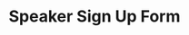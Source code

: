 ---
title: "Speaker Sign Up Form"
summary: Fill in this form to apply to be a speaker!
showSummary: true
externalUrl: "https://forms.gle/MyJhUgoLRP6PavPW6"
---